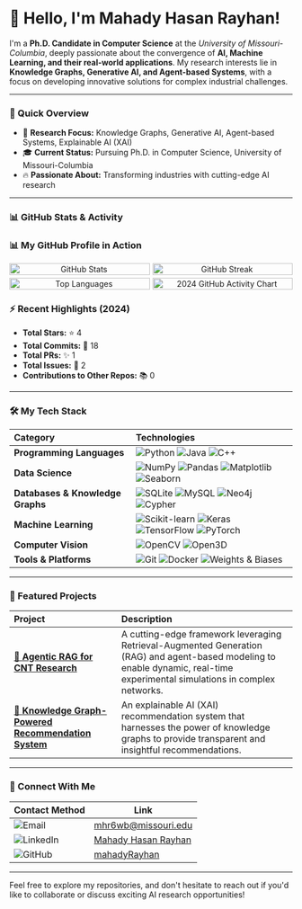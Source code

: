 # 👋 Hello, I'm Mahady Hasan Rayhan!

I'm a **Ph.D. Candidate in Computer Science** at the *University of Missouri-Columbia*, deeply passionate about the convergence of **AI, Machine Learning, and their real-world applications**. My research interests lie in **Knowledge Graphs, Generative AI, and Agent-based Systems**, with a focus on developing innovative solutions for complex industrial challenges.

---

### 🚀 Quick Overview

*   🎯 **Research Focus:**  Knowledge Graphs, Generative AI, Agent-based Systems, Explainable AI (XAI)
*   🎓 **Current Status:** Pursuing Ph.D. in Computer Science, University of Missouri-Columbia
*   🔥 **Passionate About:** Transforming industries with cutting-edge AI research

---

### 📊 GitHub Stats & Activity

### 📊 My GitHub Profile in Action

<div align="center" style="display: grid; grid-template-columns: repeat(2, 1fr); grid-gap: 5px;">
  <div>
    <a href="https://github.com/mahadyRayhan">
      <img src="https://github-readme-stats-sigma-five.vercel.app/api?username=mahadyRayhan&show_icons=true&theme=radical&count_private=true&bg_color=181818&title_color=27AE60&text_color=FFFFFF&icon_color=27AE60&border_color=44475A" alt="GitHub Stats" style="width: 100%; max-width: 445px; height: auto;"/>
    </a>
  </div>
  <div>
    <a href="https://github.com/mahadyRayhan">
      <img src="https://github-readme-streak-stats.herokuapp.com/?user=mahadyRayhan&theme=radical&background=181818&currStreakNum=FFFFFF&sideNums=FFFFFF&currStreakLabel=27AE60&sideLabels=FFFFFF&dates=FFFFFF&fire=27AE60&ring=27AE60&border=44475A" alt="GitHub Streak" style="width: 100%; max-width: 445px; height: auto;"/>
    </a>
  </div>
  <div>
    <a href="https://github.com/mahadyRayhan">
      <img src="https://github-readme-stats.vercel.app/api/top-langs/?username=mahadyRayhan&layout=compact&theme=radical&bg_color=181818&title_color=27AE60&text_color=FFFFFF" alt="Top Languages" style="width: 100%; max-width: 445px; height: auto;"/>
    </a>
  </div>
  <div>
    <a href="https://github.com/mahadyRayhan">
      <img src="https://ghchart.rshah.org/27AE60/mahadyRayhan" alt="2024 GitHub Activity Chart" style="width: 100%; max-width: 445px; height: auto;"/>
    </a>
  </div>
</div>

### ⚡ Recent Highlights (2024)

*   **Total Stars:** ⭐ 4
*   **Total Commits:** 🔄 18
*   **Total PRs:** ✨ 1
*   **Total Issues:** 🐛 2
*   **Contributions to Other Repos:** 📚 0

---

### 🛠️ My Tech Stack

| Category                      | Technologies                                                                                                                                                                                                                                                                                                              |
| :---------------------------- | :------------------------------------------------------------------------------------------------------------------------------------------------------------------------------------------------------------------------------------------------------------------------------------------------------------------------ |
| **Programming Languages**     | <img alt="Python" src="https://img.shields.io/badge/-Python-3776AB?style=flat-square&logo=python&logoColor=white"> <img alt="Java" src="https://img.shields.io/badge/-Java-007396?style=flat-square&logo=java&logoColor=white"> <img alt="C++" src="https://img.shields.io/badge/-C++-00599C?style=flat-square&logo=c%2B%2B&logoColor=white"> |
| **Data Science**              | <img alt="NumPy" src="https://img.shields.io/badge/-NumPy-013243?style=flat-square&logo=numpy&logoColor=white"> <img alt="Pandas" src="https://img.shields.io/badge/-Pandas-150458?style=flat-square&logo=pandas&logoColor=white"> <img alt="Matplotlib" src="https://img.shields.io/badge/-Matplotlib-3776AB?style=flat-square"> <img alt="Seaborn" src="https://img.shields.io/badge/-Seaborn-3776AB?style=flat-square">                                    |
| **Databases & Knowledge Graphs**      | <img alt="SQLite" src="https://img.shields.io/badge/-SQLite-003B57?style=flat-square&logo=sqlite&logoColor=white"> <img alt="MySQL" src="https://img.shields.io/badge/-MySQL-4479A1?style=flat-square&logo=mysql&logoColor=white"> <img alt="Neo4j" src="https://img.shields.io/badge/-Neo4j-018CA4?style=flat-square&logo=neo4j&logoColor=white"> <img alt="Cypher" src="https://img.shields.io/badge/-Cypher-3776AB?style=flat-square">   |
| **Machine Learning**           | <img alt="Scikit-learn" src="https://img.shields.io/badge/-Scikit--learn-F7931E?style=flat-square&logo=scikit-learn&logoColor=white"> <img alt="Keras" src="https://img.shields.io/badge/-Keras-D00000?style=flat-square&logo=keras&logoColor=white"> <img alt="TensorFlow" src="https://img.shields.io/badge/-TensorFlow-FF6F00?style=flat-square&logo=tensorflow&logoColor=white"> <img alt="PyTorch" src="https://img.shields.io/badge/-PyTorch-EE4C2C?style=flat-square&logo=pytorch&logoColor=white"> |
| **Computer Vision**            | <img alt="OpenCV" src="https://img.shields.io/badge/-OpenCV-5C3EE8?style=flat-square&logo=opencv&logoColor=white"> <img alt="Open3D" src="https://img.shields.io/badge/-Open3D-3776AB?style=flat-square">                                                                                                                         |
| **Tools & Platforms**         | <img alt="Git" src="https://img.shields.io/badge/-Git-F05032?style=flat-square&logo=git&logoColor=white"> <img alt="Docker" src="https://img.shields.io/badge/-Docker-2496ED?style=flat-square&logo=docker&logoColor=white"> <img alt="Weights & Biases" src="https://img.shields.io/badge/-Weights%20&%20Biases-FFBE00?style=flat-square&logo=WeightsAndBiases&logoColor=black">                                                                                                           |

---

### 🌟 Featured Projects

| Project                                                     | Description                                                                  |
| :---------------------------------------------------------- | :--------------------------------------------------------------------------- |
| [🔗 **Agentic RAG for CNT Research**](link-to-your-project) | A cutting-edge framework leveraging Retrieval-Augmented Generation (RAG) and agent-based modeling to enable dynamic, real-time experimental simulations in complex networks. |
| [🔗 **Knowledge Graph-Powered Recommendation System**](link-to-your-project) | An explainable AI (XAI) recommendation system that harnesses the power of knowledge graphs to provide transparent and insightful recommendations.               |

---

### 📩 Connect With Me  

| **Contact Method** | **Link** |
|--------------------|----------|
| <div align="left" style="display: flex; align-items: center;">![Email](https://img.shields.io/badge/Email-D14836?style=flat-square&logo=gmail&logoColor=white)</div> | <div align="left" style="display: flex; align-items: center;">[mhr6wb@missouri.edu](mailto:mhr6wb@missouri.edu)</div> |
| <div align="left" style="display: flex; align-items: center;">![LinkedIn](https://img.shields.io/badge/LinkedIn-0077B5?style=flat-square&logo=linkedin&logoColor=white)</div> | <div align="left" style="display: flex; align-items: center;">[Mahady Hasan Rayhan](https://www.linkedin.com/in/mahadyhasanrayhan/)</div> |
| <div align="left" style="display: flex; align-items: center;">![GitHub](https://img.shields.io/badge/GitHub-181717?style=flat-square&logo=github&logoColor=white)</div> | <div align="left" style="display: flex; align-items: center;">[mahadyRayhan](https://github.com/mahadyRayhan)</div> |
---

Feel free to explore my repositories, and don't hesitate to reach out if you'd like to collaborate or discuss exciting AI research opportunities!
